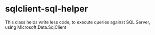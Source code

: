# sqlclient-sql-helper
This class helps write less code, to execute queries against SQL Server, using Microsoft.Data.SqlClient
